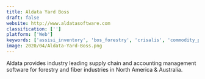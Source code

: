 ```yaml
---
title: Aldata Yard Boss
draft: false 
website: http://www.aldatasoftware.com
classification: ['']
platform: ['Web']
keywords: ['assisi_inventory', 'bos_forestry', 'crisalis', 'commodity_promanage', 'cruisecontrol', 'ecocrops', 'factor', 'forest_metrix', 'forest_products_accounting', 'halco_sawsim', 'lims', 'milltech_ims', 'tallyworks', 'timbersmart', 'tree_plotter', 'tree_tracker_software', 'trees_in_the_hood', 'trimble_forestry', 'twodog_software', 'woodpro_insight', 'woodhub', 'elimbs']
image: 2020/04/Aldata-Yard-Boss.png
---
```

Aldata provides industry leading supply chain and accounting management software for forestry and fiber industries in North America & Australia.
